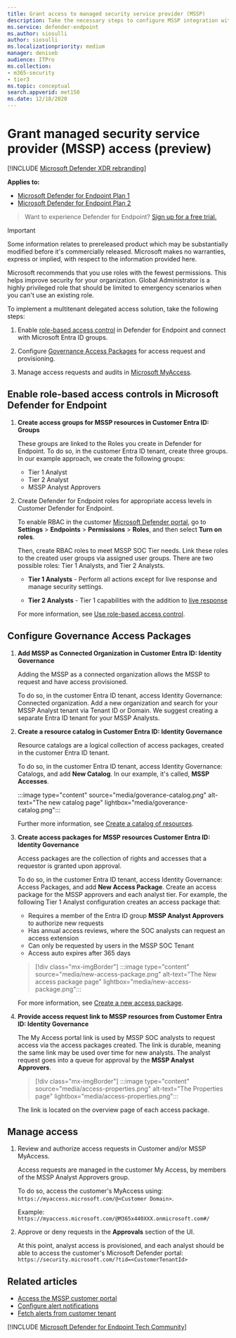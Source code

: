 ```yaml
---
title: Grant access to managed security service provider (MSSP)
description: Take the necessary steps to configure MSSP integration with the Microsoft Defender for Endpoint.
ms.service: defender-endpoint
ms.author: siosulli
author: siosulli
ms.localizationpriority: medium
manager: deniseb
audience: ITPro
ms.collection: 
- m365-security
- tier3
ms.topic: conceptual
search.appverid: met150
ms.date: 12/18/2020
---
```


# Grant managed security service provider (MSSP) access (preview)

[!INCLUDE [Microsoft Defender XDR rebranding](../includes/microsoft-defender.md)]

**Applies to:**
- [Microsoft Defender for Endpoint Plan 1](microsoft-defender-endpoint.md)
- [Microsoft Defender for Endpoint Plan 2](microsoft-defender-endpoint.md)

> Want to experience Defender for Endpoint? [Sign up for a free trial.](https://signup.microsoft.com/create-account/signup?products=7f379fee-c4f9-4278-b0a1-e4c8c2fcdf7e&ru=https://aka.ms/MDEp2OpenTrial?ocid=docs-mssp-support-abovefoldlink)

> [!IMPORTANT]
> Some information relates to prereleased product which may be substantially modified before it's commercially released. Microsoft makes no warranties, express or implied, with respect to the information provided here.
>
> Microsoft recommends that you use roles with the fewest permissions. This helps improve security for your organization. Global Administrator is a highly privileged role that should be limited to emergency scenarios when you can't use an existing role.

To implement a multitenant delegated access solution, take the following steps:

1. Enable [role-based access control](rbac.md) in Defender for Endpoint and connect with Microsoft Entra ID groups.

2. Configure [Governance Access Packages](/azure/active-directory/governance/identity-governance-overview) for access request and provisioning.

3. Manage access requests and audits in [Microsoft MyAccess](/azure/active-directory/governance/entitlement-management-request-approve).

## Enable role-based access controls in Microsoft Defender for Endpoint

1. **Create access groups for MSSP resources in Customer Entra ID: Groups**

    These groups are linked to the Roles you create in Defender for Endpoint. To do so, in the customer Entra ID tenant, create three groups. In our example approach, we create the following groups:

    - Tier 1 Analyst
    - Tier 2 Analyst
    - MSSP Analyst Approvers

2. Create Defender for Endpoint roles for appropriate access levels in Customer Defender for Endpoint.

    To enable RBAC in the customer [Microsoft Defender portal](https://security.microsoft.com), go to **Settings** > **Endpoints** > **Permissions** > **Roles**, and then select **Turn on roles**. 

    Then, create RBAC roles to meet MSSP SOC Tier needs. Link these roles to the created user groups via assigned user groups. There are two possible roles: Tier 1 Analysts, and Tier 2 Analysts.

    - **Tier 1 Analysts** - Perform all actions except for live response and manage security settings.

    - **Tier 2 Analysts** - Tier 1 capabilities with the addition to [live response](live-response.md)

    For more information, see [Use role-based access control](rbac.md).

## Configure Governance Access Packages

1. **Add MSSP as Connected Organization in Customer Entra ID: Identity Governance**

    Adding the MSSP as a connected organization allows the MSSP to request and have access provisioned.

    To do so, in the customer Entra ID tenant, access Identity Governance: Connected organization. Add a new organization and search for your MSSP Analyst tenant via Tenant ID or Domain. We suggest creating a separate Entra ID tenant for your MSSP Analysts.

2. **Create a resource catalog in Customer Entra ID: Identity Governance**

    Resource catalogs are a logical collection of access packages, created in the customer Entra ID tenant.

    To do so, in the customer Entra ID tenant,  access Identity Governance: Catalogs, and add **New Catalog**. In our example, it's called, **MSSP Accesses**.

    :::image type="content" source="media/goverance-catalog.png" alt-text="The new catalog page" lightbox="media/goverance-catalog.png":::

    Further more information, see [Create a catalog of resources](/azure/active-directory/governance/entitlement-management-catalog-create).

3. **Create access packages for MSSP resources Customer Entra ID: Identity Governance**

    Access packages are the collection of rights and accesses that a requestor is granted upon approval.

    To do so, in the customer Entra ID tenant, access Identity Governance: Access Packages, and add **New Access Package**. Create an access package for the MSSP approvers and each analyst tier. For example, the following Tier 1 Analyst configuration creates an access package that:

    - Requires a member of the Entra ID group **MSSP Analyst Approvers** to authorize new requests
    - Has annual access reviews, where the SOC analysts can request an access extension
    - Can only be requested by users in the MSSP SOC Tenant
    - Access auto expires after 365 days

    > [!div class="mx-imgBorder"]
    > :::image type="content" source="media/new-access-package.png" alt-text="The New access package page" lightbox="media/new-access-package.png":::

    For more information, see [Create a new access package](/azure/active-directory/governance/entitlement-management-access-package-create).

4. **Provide access request link to MSSP resources from Customer Entra ID: Identity Governance**

    The My Access portal link is used by MSSP SOC analysts to request access via the access packages created. The link is durable, meaning the same link may be used over time for new analysts. The analyst request goes into a queue for approval by the **MSSP Analyst Approvers**.

    > [!div class="mx-imgBorder"]
    > :::image type="content" source="media/access-properties.png" alt-text="The Properties page" lightbox="media/access-properties.png":::

    The link is located on the overview page of each access package.

## Manage access

1. Review and authorize access requests in Customer and/or MSSP MyAccess.

    Access requests are managed in the customer My Access, by members of the MSSP Analyst Approvers group.

    To do so, access the customer's MyAccess using: `https://myaccess.microsoft.com/@<Customer Domain>`.

    Example: `https://myaccess.microsoft.com/@M365x440XXX.onmicrosoft.com#/`

2. Approve or deny requests in the **Approvals** section of the UI.

    At this point, analyst access is provisioned, and each analyst should be able to access the customer's Microsoft Defender portal: `https://security.microsoft.com/?tid=<CustomerTenantId>`

## Related articles

- [Access the MSSP customer portal](access-mssp-portal.md)
- [Configure alert notifications](configure-mssp-notifications.md)
- [Fetch alerts from customer tenant](api/fetch-alerts-mssp.md)

[!INCLUDE [Microsoft Defender for Endpoint Tech Community](../includes/defender-mde-techcommunity.md)]
